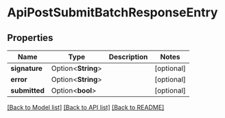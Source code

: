 # ApiPostSubmitBatchResponseEntry

## Properties

Name | Type | Description | Notes
------------ | ------------- | ------------- | -------------
**signature** | Option<**String**> |  | [optional]
**error** | Option<**String**> |  | [optional]
**submitted** | Option<**bool**> |  | [optional]

[[Back to Model list]](../README.md#documentation-for-models) [[Back to API list]](../README.md#documentation-for-api-endpoints) [[Back to README]](../README.md)



